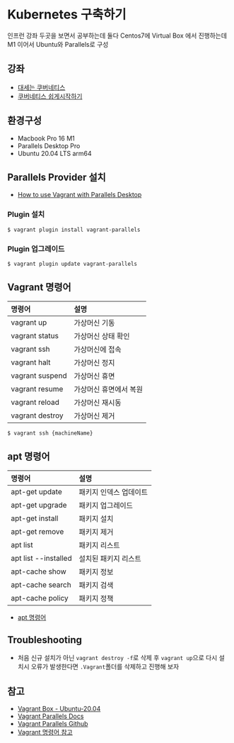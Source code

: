 # Kubernetes 구축하기

인프런 강좌 두곳을 보면서 공부하는데 둘다 Centos7에 Virtual Box 에서 진행하는데 M1 이어서 Ubuntu와 Parallels로 구성

## 강좌

* [대세는 쿠버네티스](https://www.inflearn.com/course/%EC%BF%A0%EB%B2%84%EB%84%A4%ED%8B%B0%EC%8A%A4-%EA%B8%B0%EC%B4%88/dashboard)
* [쿠버네티스 쉽게시작하기](https://www.inflearn.com/course/%EC%BF%A0%EB%B2%84%EB%84%A4%ED%8B%B0%EC%8A%A4-%EC%89%BD%EA%B2%8C%EC%8B%9C%EC%9E%91/dashboard)

## 환경구성

* Macbook Pro 16 M1
* Parallels Desktop Pro
* Ubuntu 20.04 LTS arm64

## Parallels Provider 설치

* [How to use Vagrant with Parallels Desktop](https://kb.parallels.com/en/122843)

### Plugin 설치

```
$ vagrant plugin install vagrant-parallels
```

### Plugin 업그레이드

```
$ vagrant plugin update vagrant-parallels
```

## Vagrant 명령어

| 명령어             | 설명           |
|:----------------|:-------------|
| vagrant up      | 가상머신 기동      |
| vagrant status  | 가상머신 상태 확인   |
| vagrant ssh     | 가상머신에 접속     |
| vagrant halt    | 가상머신 정지      |
| vagrant suspend | 가상머신 휴면      |
| vagrant resume  | 가상머신 휴면에서 복원 |
| vagrant reload  | 가상머신 재시동     |
| vagrant destroy | 가상머신 제거      | 

```shell
$ vagrant ssh {machineName}
```

## apt 명령어

| 명령어                  | 설명           |
|:---------------------|:-------------|
| apt-get update       | 패키지 인덱스 업데이트 |
| apt-get upgrade      | 패키지 업그레이드    |
| apt-get install      | 패키지 설치       |
| apt-get remove       | 패키지 제거       |
| apt list             | 패키지 리스트      |
| apt list --installed | 설치된 패키지 리스트  |
| apt-cache show       | 패키지 정보       |
| apt-cache search     | 패키지 검색       |
| apt-cache policy     | 패키지 정책       | 

* [apt 명령어](https://blog.outsider.ne.kr/346)

## Troubleshooting

* 처음 신규 설치가 아닌 `vagrant destroy -f`로 삭제 후 `vagrant up`으로 다시 설치시 오류가 발생한다면 `.Vagrant`폴더를 삭제하고 진행해 보자

## 참고

* [Vagrant Box - Ubuntu-20.04](https://app.vagrantup.com/bento/boxes/ubuntu-20.04)
* [Vagrant Parallels Docs](http://parallels.github.io/vagrant-parallels/docs/)
* [Vagrant Parallels Github](https://github.com/Parallels/vagrant-parallels)
* [Vagrant 명령어 참고](https://junistory.blogspot.com/2017/08/virtualbox-vagrant.html)
